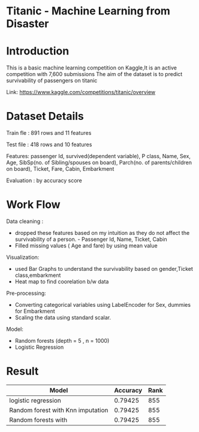 # Titanic - Machine Learning from Disaster
# Introduction
This is a basic machine learning competition on Kaggle,It is an active competition with 7,600 submissions
The aim of the dataset is to predict survivability of passengers on titanic

Link: https://www.kaggle.com/competitions/titanic/overview
# Dataset Details

Train fle : 891 rows and 11 features

Test file : 418 rows and 10 features

Features: passenger Id, survived(dependent variable), P class, Name, Sex, Age, SibSp(no. of Sibling/spouses on board), Parch(no. of parents/children on board), Ticket, Fare, Cabin, Embarkment

Evaluation : by accuracy score 

# Work Flow
Data cleaning : 
* dropped these features based on my intuition as they do not affect the survivability of a person.  - Passenger Id, Name, Ticket, Cabin
* Filled missing values ( Age and fare) by using mean value

Visualization:
* used Bar Graphs to understand the survivability based on gender,Ticket class,embarkment
* Heat map to find coorelation b/w data

Pre-processing:
* Converting categorical variables using LabelEncoder for Sex, dummies for Embarkment
* Scaling the data using standard scalar.

Model:
* Random forests (depth = 5 , n = 1000)
* Logistic Regression 

# Result


|Model |Accuracy |Rank
|--------|---------|-------|
|logistic regression |0.79425|855|
|Random forest with Knn imputation|0.79425|855|
|Random forests with |0.79425|855|

